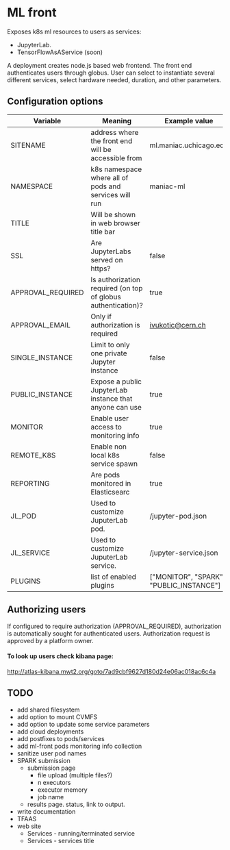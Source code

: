 # ML front

Exposes k8s ml resources to users as services:
* JupyterLab.
* TensorFlowAsAService (soon)

A deployment creates node.js based web frontend. The front end authenticates users through globus. User can select to instantiate several different services, select hardware needed, duration, and other parameters. 

## Configuration options

 Variable | Meaning | Example value 
----|----|----
 SITENAME | address where the front end will be accessible from  | ml.maniac.uchicago.edu
 NAMESPACE | k8s namespace where all of pods and services will run | maniac-ml 
 TITLE | Will be shown in web browser title bar
 SSL | Are JupyterLabs served on https? | false
 APPROVAL_REQUIRED | Is authorization required (on top of globus authentication)? | true 
 APPROVAL_EMAIL | Only if authorization is required | ivukotic@cern.ch 
 SINGLE_INSTANCE | Limit to only one private Jupyter instance| false 
 PUBLIC_INSTANCE | Expose a public JupyterLab instance that anyone can use | true 
 MONITOR | Enable user access to monitoring info | true  
 REMOTE_K8S | Enable non local k8s service spawn | false 
 REPORTING | Are pods monitored in Elasticsearc | true 
 JL_POD | Used to customize JuputerLab pod. | /jupyter-pod.json 
 JL_SERVICE | Used to customize JuputerLab service. | /jupyter-service.json 
 PLUGINS | list of enabled plugins | ["MONITOR", "SPARK", "PUBLIC_INSTANCE"]


## Authorizing users

If configured to require authorization (APPROVAL_REQUIRED), authorization is automatically sought for authenticated users. Authorization request is approved by a platform owner.  

#### To look up users check kibana page: 
http://atlas-kibana.mwt2.org/goto/7ad9cbf9627d180d24e06ac018ac6c4a


## TODO
* add shared filesystem
* add option to mount CVMFS
* add option to update some service parameters
* add cloud deployments
* add postfixes to pods/services
* add ml-front pods monitoring info collection
* sanitize user pod names
* SPARK submission
    * submission page
        * file upload (multiple files?)
        * n executors
        * executor memory
        * job name
    * results page. status, link to output.
* write documentation
* TFAAS
* web site
    * Services - running/terminated service
    * Services - services title
